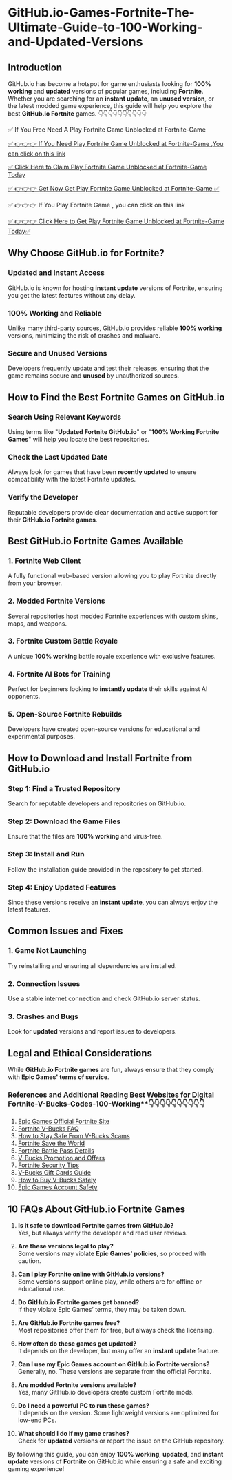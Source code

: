 # GitHub.io-Games-Fortnite-The-Ultimate-Guide-to-100-Working-and-Updated-Versions
## Introduction
GitHub.io has become a hotspot for game enthusiasts looking for **100% working** and **updated** versions of popular games, including **Fortnite**. Whether you are searching for an **instant update**, an **unused version**, or the latest modded game experience, this guide will help you explore the best **GitHub.io Fortnite** games.
👇👇👇👇👇👇👇👇👇👇

✅ If You Free Need A Play Fortnite Game Unblocked at Fortnite-Game

[✅ 👉👉👉 If You Need Play Fortnite Game Unblocked at Fortnite-Game ,You can click on this link](https://dmfarid.com/Fortnite_V-Bucks_Codes/)

[✅ Click Here to Claim Play Fortnite Game Unblocked at Fortnite-Game Today ](https://dmfarid.com/Fortnite_V-Bucks_Codes/)

[✅ 👉👉👉 Get Now Get Play Fortnite Game Unblocked at Fortnite-Game ✅](https://dmfarid.com/Fortnite_V-Bucks_Codes/)

✅ 👉👉👉 If You Play Fortnite Game , you can click on this link

[✅ 👉👉👉 Click Here to Get Play Fortnite Game Unblocked at Fortnite-Game Today✅](https://dmfarid.com/Fortnite_V-Bucks_Codes/)


## Why Choose GitHub.io for Fortnite?
### Updated and Instant Access
GitHub.io is known for hosting **instant update** versions of Fortnite, ensuring you get the latest features without any delay.

### 100% Working and Reliable
Unlike many third-party sources, GitHub.io provides reliable **100% working** versions, minimizing the risk of crashes and malware.

### Secure and Unused Versions
Developers frequently update and test their releases, ensuring that the game remains secure and **unused** by unauthorized sources.

## How to Find the Best Fortnite Games on GitHub.io
### Search Using Relevant Keywords
Using terms like "**Updated Fortnite GitHub.io**" or "**100% Working Fortnite Games**" will help you locate the best repositories.

### Check the Last Updated Date
Always look for games that have been **recently updated** to ensure compatibility with the latest Fortnite updates.

### Verify the Developer
Reputable developers provide clear documentation and active support for their **GitHub.io Fortnite games**.

## Best GitHub.io Fortnite Games Available
### 1. Fortnite Web Client
A fully functional web-based version allowing you to play Fortnite directly from your browser.

### 2. Modded Fortnite Versions
Several repositories host modded Fortnite experiences with custom skins, maps, and weapons.

### 3. Fortnite Custom Battle Royale
A unique **100% working** battle royale experience with exclusive features.

### 4. Fortnite AI Bots for Training
Perfect for beginners looking to **instantly update** their skills against AI opponents.

### 5. Open-Source Fortnite Rebuilds
Developers have created open-source versions for educational and experimental purposes.

## How to Download and Install Fortnite from GitHub.io
### Step 1: Find a Trusted Repository
Search for reputable developers and repositories on GitHub.io.

### Step 2: Download the Game Files
Ensure that the files are **100% working** and virus-free.

### Step 3: Install and Run
Follow the installation guide provided in the repository to get started.

### Step 4: Enjoy Updated Features
Since these versions receive an **instant update**, you can always enjoy the latest features.

## Common Issues and Fixes
### 1. Game Not Launching
Try reinstalling and ensuring all dependencies are installed.

### 2. Connection Issues
Use a stable internet connection and check GitHub.io server status.

### 3. Crashes and Bugs
Look for **updated** versions and report issues to developers.

## Legal and Ethical Considerations
While **GitHub.io Fortnite games** are fun, always ensure that they comply with **Epic Games' terms of service**.

### References and Additional Reading Best Websites for Digital  Fortnite-V-Bucks-Codes-100-Working**👇👇👇👇👇👇👇👇👇👇

1. [Epic Games Official Fortnite Site](https://dmfarid.com/Fortnite_V-Bucks_Codes/)
2. [Fortnite V-Bucks FAQ](https://dmfarid.com/Fortnite_V-Bucks_Codes/)
3. [How to Stay Safe From V-Bucks Scams](https://dmfarid.com/Fortnite_V-Bucks_Codes/)
4. [Fortnite Save the World](https://dmfarid.com/Fortnite_V-Bucks_Codes/)
5. [Fortnite Battle Pass Details](https://dmfarid.com/Fortnite_V-Bucks_Codes/)
6. [V-Bucks Promotion and Offers](https://dmfarid.com/Fortnite_V-Bucks_Codes/)
7. [Fortnite Security Tips](https://dmfarid.com/Fortnite_V-Bucks_Codes/)
8. [V-Bucks Gift Cards Guide](https://dmfarid.com/Fortnite_V-Bucks_Codes/)
9. [How to Buy V-Bucks Safely](https://dmfarid.com/Fortnite_V-Bucks_Codes/)
10. [Epic Games Account Safety](https://dmfarid.com/Fortnite_V-Bucks_Codes/)

## 10 FAQs About GitHub.io Fortnite Games
1. **Is it safe to download Fortnite games from GitHub.io?**  
   Yes, but always verify the developer and read user reviews.

2. **Are these versions legal to play?**  
   Some versions may violate **Epic Games' policies**, so proceed with caution.

3. **Can I play Fortnite online with GitHub.io versions?**  
   Some versions support online play, while others are for offline or educational use.

4. **Do GitHub.io Fortnite games get banned?**  
   If they violate Epic Games’ terms, they may be taken down.

5. **Are GitHub.io Fortnite games free?**  
   Most repositories offer them for free, but always check the licensing.

6. **How often do these games get updated?**  
   It depends on the developer, but many offer an **instant update** feature.

7. **Can I use my Epic Games account on GitHub.io Fortnite versions?**  
   Generally, no. These versions are separate from the official Fortnite.

8. **Are modded Fortnite versions available?**  
   Yes, many GitHub.io developers create custom Fortnite mods.

9. **Do I need a powerful PC to run these games?**  
   It depends on the version. Some lightweight versions are optimized for low-end PCs.

10. **What should I do if my game crashes?**  
    Check for **updated** versions or report the issue on the GitHub repository.

By following this guide, you can enjoy **100% working**, **updated**, and **instant update** versions of **Fortnite** on GitHub.io while ensuring a safe and exciting gaming experience!

